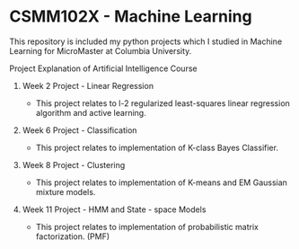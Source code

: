 # CSMM102X - Machine Learning
 This repository is included my python projects which I studied in Machine Learning for MicroMaster at Columbia University.
 
 Project Explanation of Artificial Intelligence Course

1. Week 2 Project - Linear Regression
   - This project relates to l-2 regularized least-squares linear regression algorithm and active learning.
   
2. Week 6 Project - Classification
   - This project relates to implementation of K-class Bayes Classifier.

3. Week 8 Project - Clustering
   - This project relates to implementation of K-means and EM Gaussian mixture models.
         
4. Week 11 Project - HMM and State - space Models
   - This project relates to implementation of probabilistic matrix factorization. (PMF)


